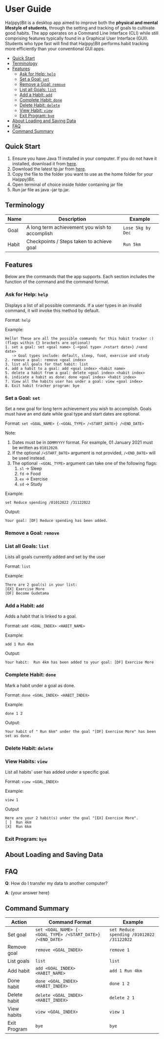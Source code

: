 # User Guide

Ha(ppy)Bit is a desktop app aimed to improve both the **physical and mental lifestyle of students**, 
through the setting and tracking of goals to cultivate good habits. 
The app operates on a Command Line Interface (CLI) while still 
comprising features typically found in a Graphical User Interface (GUI). 
Students who type fast will find that Ha(ppy)Bit performs habit tracking more efficiently than your 
conventional GUI apps.

* [Quick Start](#quick-start)
* [Terminology](#terminology)
* [Features](#features)
    * [Ask for Help: `help`](#ask-for-help-help)
    * [Set a Goal: `set`](#set-a-goal-set)
    * [Remove a Goal: `remove`](#remove-a-goal-remove)
    * [List all Goals: `list`](#list-all-goals-list)
    * [Add a Habit: `add`](#add-a-habit-add)
    * [Complete Habit: `done`](#complete-habit-done)
    * [Delete Habit: `delete`](#delete-habit-delete)
    * [View Habit: `view`](#view-habit-view)
    * [Exit Program: `bye`](#exit-program-bye)
* [About Loading and Saving Data](#about-loading-and-saving-data)
* [FAQ](#faq)
* [Command Summary](#command-summary)

## Quick Start

1. Ensure you have Java 11 installed in your computer. If you do not have it installed, download it from [here](https://docs.aws.amazon.com/corretto/latest/corretto-11-ug/downloads-list.html).
2. Download the latest tp.jar from [here](https://github.com/AY2122S1-CS2113T-F14-1/tp/releases/tag/v1.0). 
3. Copy the file to the folder you want to use as the home folder for your Ha(ppy)Bit.
4. Open terminal of choice inside folder containing jar file
5. Run jar file as java -jar tp.jar.

## Terminology
Name | Description | Example
------------ | ------------ | ------------
Goal | A long term achievement you wish to accomplish | `Lose 5kg by Dec`
Habit | Checkpoints / Steps taken to achieve goal | `Run 5km`

## Features 

Below are the commands that the app supports.
Each section includes the function of the command and the command format.

### Ask for Help: `help`
Displays a  list of all possible commands. If a user types in an invalid command, it will invoke this method by default.

Format: `help`

Example:
```
Hello! These are all the possible commands for this habit tracker :) (flags within {} brackets are optional)
1. set a goal: set <goal name> {-<goal type> /<start date>} /<end date>
   -> Goal types include: default, sleep, food, exercise and study
2. remove a goal: remove <goal index>
3. list all goals for that habit: list
4. add a habit to a goal: add <goal index> <habit name>
5. delete a habit from a goal: delete <goal index> <habit index>
6. indicate a habit as done: done <goal index> <habit index>
7. View all the habits user has under a goal: view <goal index>
8. Exit habit tracker program: bye
```

### Set a Goal: `set`
Set a new goal for long term achievement you wish to accomplish. Goals must have an end date while goal type and
start dates are optional.

Format: `set <GOAL_NAME> {-<GOAL_TYPE> /<START_DATE>} /<END_DATE>` 

Note:
1. Dates must be in `DDMMYYYY` format. For example, 01 January 2021 must be written as `01012020`.
2. If the optional `/<START_DATE>` argument is not provided, `/<END_DATE>` will be used instead. 
3. The optional `-<GOAL_TYPE>` argument can take one of the following flags:
   1. `sl` &#8594; Sleep
   2. `fd` &#8594; Food
   3. `ex` &#8594; Exercise
   4. `sd` &#8594; Study

Example:
```
set Reduce spending /01012022 /31122022
```

Output:
```
Your goal: [DF] Reduce spending has been added.
```

### Remove a Goal: `remove`

### List all Goals: `list`
Lists all goals currently added and set by the user

Format: `list`

Example:
```
There are 2 goal(s) in your list:
[EX] Exercise More
[DF] Become Gudetama
```

### Add a Habit: `add`
Adds a habit that is linked to a goal.

Format: `add <GOAL_INDEX> <HABIT_NAME>`

Example:
```
add 1 Run 4km
```

Output:
```
Your habit:  Run 4km has been added to your goal: [DF] Exercise More
```


### Complete Habit: `done`
Mark a habit under a goal as done.

Format: `done <GOAL_INDEX> <HABIT_INDEX>`

Example: 
```
done 1 2
```

Output: 
```
Your habit of " Run 6km" under the goal "[DF] Exercise More" has been set as done.
```


### Delete Habit: `delete`

### View Habits: `view`
List all habits' user has added under a specific goal.

Format: `view <GOAL_INDEX>` 

Example:
```
view 1
```

Output
```
Here are your 2 habit(s) under the goal "[EX] Exercise More".
[ ]  Run 4km
[X]  Run 6km
```

### Exit Program: `bye`

## About Loading and Saving Data

## FAQ

**Q**: How do I transfer my data to another computer? 

**A**: {your answer here}

## Command Summary

Action | Command Format | Example
------------ | ------------ | ------------
Set goal | `set <GOAL_NAME> {-<GOAL_TYPE> /<START_DATE>} /<END_DATE>` | `set Reduce spending /01012022 /31122022`
Remove goal | `remove <GOAL_INDEX>` | `remove 1`
List goals | `list` | `list`
Add habit | `add <GOAL_INDEX> <HABIT_NAME>` | `add 1 Run 4km`
Done habit | `done <GOAL_INDEX> <HABIT_INDEX>` | `done 1 2`
Delete habit  | `delete <GOAL_INDEX> <HABIT_INDEX>` | `delete 2 1`
View habits | `view <GOAL_INDEX>` | `view 1`
Exit Program | `bye` | `bye`


